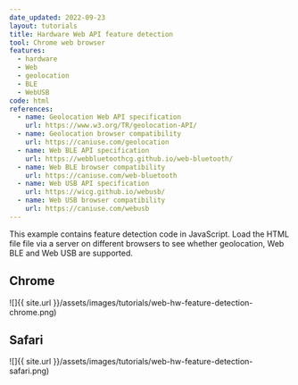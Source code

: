 ```yaml
---
date_updated: 2022-09-23
layout: tutorials
title: Hardware Web API feature detection
tool: Chrome web browser
features:
  - hardware
  - Web
  - geolocation
  - BLE
  - WebUSB
code: html
references:
  - name: Geolocation Web API specification
    url: https://www.w3.org/TR/geolocation-API/
  - name: Geolocation browser compatibility
    url: https://caniuse.com/geolocation
  - name: Web BLE API specification
    url: https://webbluetoothcg.github.io/web-bluetooth/
  - name: Web BLE browser compatibility
    url: https://caniuse.com/web-bluetooth
  - name: Web USB API specification
    url: https://wicg.github.io/webusb/
  - name: Web USB browser compatibility
    url: https://caniuse.com/webusb
---
```


This example contains feature detection code in JavaScript. Load the HTML file file via a server on different browsers to see whether geolocation, Web BLE and Web USB are supported.

## Chrome

![]{{ site.url }}/assets/images/tutorials/web-hw-feature-detection-chrome.png)

## Safari

![]{{ site.url }}/assets/images/tutorials/web-hw-feature-detection-safari.png)
